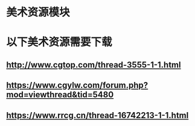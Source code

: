 # 美术资源模块
# 以下美术资源需要下载

## http://www.cgtop.com/thread-3555-1-1.html
## https://www.cgylw.com/forum.php?mod=viewthread&tid=5480
## https://www.rrcg.cn/thread-16742213-1-1.html
## 
